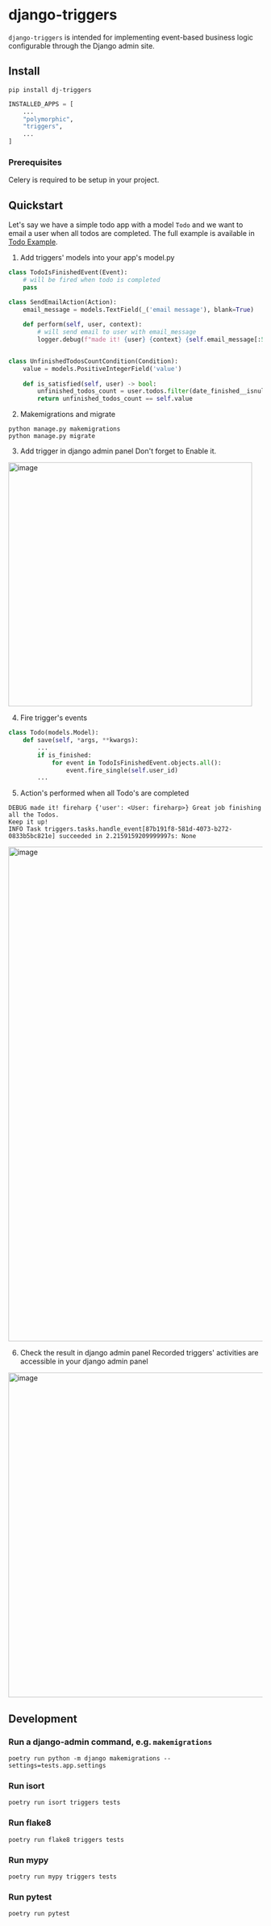 # django-triggers

`django-triggers` is intended for implementing event-based business logic configurable through the Django admin site.

## Install

```shell
pip install dj-triggers
```

```python
INSTALLED_APPS = [
    ...
    "polymorphic",
    "triggers",
    ...
]
```


### Prerequisites 

Celery is required to be setup in your project.

## Quickstart

Let's say we have a simple todo app with a model `Todo` and we want to email a user when all todos are completed.
The full example is available in [Todo Example](https://github.com/fireharp/django-triggers-example).

1. Add triggers' models into your app's model.py

```python
class TodoIsFinishedEvent(Event):
    # will be fired when todo is completed
    pass

class SendEmailAction(Action):
    email_message = models.TextField(_('email message'), blank=True)
    
    def perform(self, user, context):
        # will send email to user with email_message
        logger.debug(f"made it! {user} {context} {self.email_message[:50]}")


class UnfinishedTodosCountCondition(Condition):
    value = models.PositiveIntegerField('value')
    
    def is_satisfied(self, user) -> bool:
        unfinished_todos_count = user.todos.filter(date_finished__isnull=True).count()
        return unfinished_todos_count == self.value
```

2. Makemigrations and migrate
```shell
python manage.py makemigrations
python manage.py migrate
```

3. Add trigger in django admin panel
Don't forget to Enable it.

<img width="483" alt="image" src="https://user-images.githubusercontent.com/101798/222222820-debceff7-1122-4011-bb2f-d1a549710bc1.png">

4. Fire trigger's events

```python
class Todo(models.Model):
    def save(self, *args, **kwargs):
        ...
        if is_finished:
            for event in TodoIsFinishedEvent.objects.all():
                event.fire_single(self.user_id)
        ...
```

5. Action's performed when all Todo's are completed
```
DEBUG made it! fireharp {'user': <User: fireharp>} Great job finishing all the Todos.
Keep it up!
INFO Task triggers.tasks.handle_event[87b191f8-581d-4073-b272-0833b5bc821e] succeeded in 2.2159159209999997s: None
```
<img width="979" alt="image" src="https://user-images.githubusercontent.com/101798/222230003-744f3d36-d1dd-40cd-a0ff-eedb7a01d75a.png">

6. Check the result in django admin panel
Recorded triggers' activities are accessible in your django admin panel
<img width="643" alt="image" src="https://user-images.githubusercontent.com/101798/222230395-c49e5147-e8b6-416c-b4a5-70fbaf06eaa9.png">

## Development

### Run a django-admin command, e.g. `makemigrations`
```shell
poetry run python -m django makemigrations --settings=tests.app.settings
```

### Run isort
```shell
poetry run isort triggers tests
```
### Run flake8
```shell
poetry run flake8 triggers tests
```
### Run mypy
```shell
poetry run mypy triggers tests
```
### Run pytest
```shell
poetry run pytest
```

